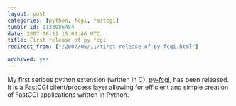 ```yaml
---
layout: post
categories: [python, fcgi, fastcgi]
tumblr_id: 1133086484  
date: 2007-06-11 15:03:46 UTC
title: First release of py-fcgi
redirect_from: ["/2007/06/11/first-release-of-py-fcgi.html"]

archived: yes
---
```


My first serious python extension (written in C), <a href="http://trac.hunch.se/pyfcgi">py-fcgi</a>, has been released.
It is a FastCGI client/process layer allowing for efficient and simple creation of FastCGI applications written in Python.
